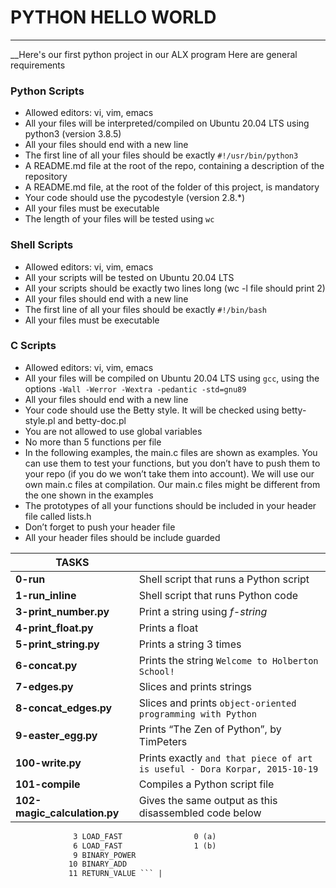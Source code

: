 # PYTHON HELLO WORLD
--------------------

__Here's our first python project in our ALX program
Here are general requirements


### Python Scripts
- Allowed editors: vi, vim, emacs
- All your files will be interpreted/compiled on Ubuntu 20.04 LTS using python3 (version 3.8.5)
- All your files should end with a new line
- The first line of all your files should be exactly ```#!/usr/bin/python3```
- A README.md file at the root of the repo, containing a description of the repository
- A README.md file, at the root of the folder of this project, is mandatory
- Your code should use the pycodestyle (version 2.8.*)
- All your files must be executable
- The length of your files will be tested using ```wc```

### Shell Scripts
- Allowed editors: vi, vim, emacs
- All your scripts will be tested on Ubuntu 20.04 LTS
- All your scripts should be exactly two lines long (wc -l file should print 2)
- All your files should end with a new line
- The first line of all your files should be exactly ```#!/bin/bash```
- All your files must be executable



### C Scripts

- Allowed editors: vi, vim, emacs
- All your files will be compiled on Ubuntu 20.04 LTS using ```gcc```, using the options ```-Wall -Werror -Wextra -pedantic -std=gnu89```
- All your files should end with a new line
- Your code should use the Betty style. It will be checked using betty-style.pl and betty-doc.pl
- You are not allowed to use global variables
- No more than 5 functions per file
- In the following examples, the main.c files are shown as examples. You can use them to test your functions, but you don’t have to push them to your repo (if you do we won’t take them into account). We will use our own main.c files at compilation. Our main.c files might be different from the one shown in the examples
- The prototypes of all your functions should be included in your header file called lists.h
- Don’t forget to push your header file
- All your header files should be include guarded


| TASKS			|							|
|-----------------------|-------------------------------------------------------|
|**0-run**		|Shell script that runs a Python script			|
|**1-run_inline**	|Shell script that runs Python code			||**2-print.py**	 |Python script that prints a particular string		 |
|**3-print_number.py**	|Print a string using _f-string_			|
|**4-print_float.py**	|Prints a float						|
|**5-print_string.py**	|Prints a string 3 times				|
|**6-concat.py**	|Prints the string ```Welcome to Holberton School!```	|
|**7-edges.py**		|Slices and prints strings				|
|**8-concat_edges.py**	|Slices and prints ```object-oriented programming with Python```|
|**9-easter_egg.py**	|Prints “The Zen of Python”, by TimPeters		|
|**100-write.py**	|Prints exactly ```and that piece of art is useful - Dora Korpar, 2015-10-19```|
|**101-compile**	|Compiles a Python script file				|
|**102-magic_calculation.py**|Gives the same output as this disassembled code below 
```3          0 LOAD_CONST               1 (98)
              3 LOAD_FAST                0 (a)
              6 LOAD_FAST                1 (b)
              9 BINARY_POWER
             10 BINARY_ADD
             11 RETURN_VALUE ``` |



